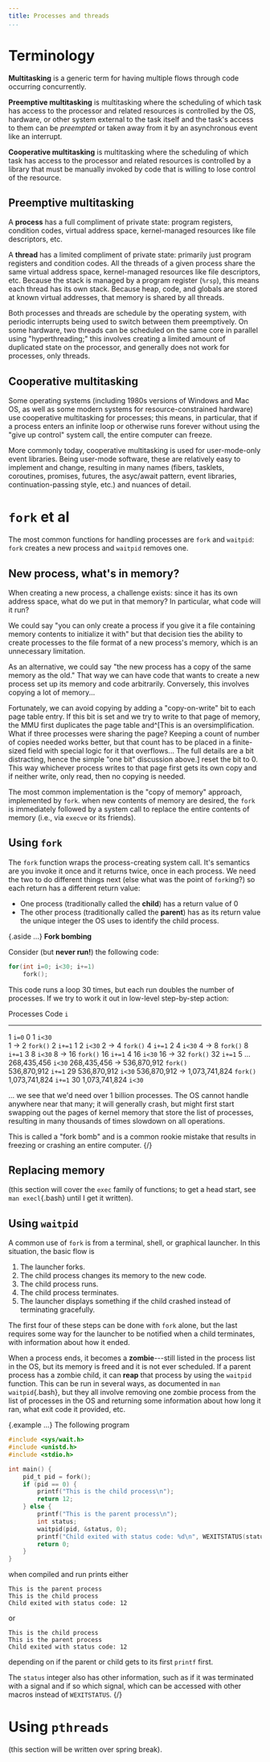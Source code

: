 ```yaml
---
title: Processes and threads
...
```


# Terminology

**Multitasking** is a generic term for having multiple flows through code occurring concurrently.

**Preemptive multitasking** is multitasking where the scheduling of which task has access to the processor and related resources is controlled by the OS, hardware, or other system external to the task itself
and the task's access to them can be *preempted* or taken away from it by an asynchronous event like an interrupt.

**Cooperative multitasking** is multitasking where the scheduling of which task has access to the processor and related resources is controlled by a library that must be manually invoked by code that is willing to lose control of the resource.

## Preemptive multitasking


A **process** has a full compliment of private state:
program registers, condition codes, virtual address space, kernel-managed resources like file descriptors, etc.

A **thread** has a limited compliment of private state:
primarily just program registers and condition codes.
All the threads of a given process share the same virtual address space, kernel-managed resources like file descriptors, etc.
Because the stack is managed by a program register (`%rsp`), this means each thread has its own stack.
Because heap, code, and globals are stored at known virtual addresses,
that memory is shared by all threads.

Both processes and threads are schedule by the operating system, with periodic interrupts being used to switch between them preemptively.
On some hardware, two threads can be scheduled on the same core in parallel using "hyperthreading;" this involves creating a limited amount of duplicated state on the processor, and generally does not work for processes, only threads.

## Cooperative multitasking

Some operating systems (including 1980s versions of Windows and Mac OS, as well as some modern systems for resource-constrained hardware) use cooperative multitasking for processes;
this means, in particular, that if a process enters an infinite loop or otherwise runs forever without using the "give up control" system call, the entire computer can freeze.

More commonly today, cooperative multitasking is used for user-mode-only event libraries.
Being user-mode software, these are relatively easy to implement and change, resulting in many names (fibers, tasklets, coroutines, promises, futures, the asyc/await pattern, event libraries, continuation-passing style, etc.) and nuances of detail.

# `fork` et al

The most common functions for handling processes are `fork` and `waitpid`:
`fork` creates a new process and `waitpid` removes one.

## New process, what's in memory?

When creating a new process, a challenge exists:
since it has its own address space, what do we put in that memory?
In particular, what code will it run?

We could say "you can only create a process if you give it a file containing memory contents to initialize it with"
but that decision ties the ability to create processes
to the file format of a new process's memory, which is an unnecessary limitation.

As an alternative, we could say "the new process has a copy of the same memory as the old."
That way we can have code that wants to create a new process set up its memory and code arbitrarily.
Conversely, this involves copying a lot of memory...

Fortunately, we can avoid copying by adding a "copy-on-write" bit to each page table entry.
If this bit is set and we try to write to that page of memory,
the MMU first duplicates the page table and^[This is an oversimplification. What if three processes were sharing the page? Keeping a count of number of copies needed works better, but that count has to be placed in a finite-sized field with special logic for it that overflows... The full details are a bit distracting, hence the simple "one bit" discussion above.] reset the bit to 0.
This way whichever process writes to that page first gets its own copy and if neither write, only read, then no copying is needed.

The most common implementation is the "copy of memory" approach, implemented by `fork`.
when new contents of memory are desired, the `fork` is immediately followed by a system call to replace the entire contents of memory (i.e., via `execve` or its friends).

## Using `fork`

The `fork` function wraps the process-creating system call.
It's semantics are you invoke it once and it returns twice, once in each process.
We need the two to do different things next (else what was the point of `fork`ing?)
so each return has a different return value:

- One process (traditionally called the **child**) has a return value of 0
- The other process (traditionally called the **parent**) has as its return value the unique integer the OS uses to identify the child process.

{.aside ...} **Fork bombing**

Consider (but **never run!**) the following code:

````c
for(int i=0; i<30; i+=1)
    fork();
````

This code runs a loop 30 times, but each run doubles the number of processes.
If we try to work it out in low-level step-by-step action:

Processes                   Code        `i`
--------------------------- --------    ---
1                           `i=0`       0
1                           `i<30`      
1 → 2                       `fork()`
2                           `i+=1`      1
2                           `i<30`
2 → 4                       `fork()`
4                           `i+=1`      2
4                           `i<30`
4 → 8                       `fork()`
8                           `i+=1`      3
8                           `i<30`
8 → 16                      `fork()`
16                          `i+=1`      4
16                          `i<30`
16 → 32                     `fork()`
32                          `i+=1`      5
                            ...
268,435,456                 `i<30`
268,435,456 → 536,870,912   `fork()`    
536,870,912                 `i+=1`      29
536,870,912                 `i<30`
536,870,912 → 1,073,741,824 `fork()`    
1,073,741,824               `i+=1`      30
1,073,741,824               `i<30`

... we see that we'd need over 1 billion processes.
The OS cannot handle anywhere near that many; it will generally crash,
but might first start swapping out the pages of kernel memory that store the list of processes,
resulting in many thousands of times slowdown on all operations.

This is called a "fork bomb" and is a common rookie mistake that results in freezing or crashing an entire computer.
{/}

## Replacing memory

(this section will cover the `exec` family of functions; to get a head start, see `man execl`{.bash} until I get it written).

## Using `waitpid`

A common use of `fork` is from a terminal, shell, or graphical launcher.
In this situation, the basic flow is

1. The launcher forks.
2. The child process changes its memory to the new code.
3. The child process runs.
4. The child process terminates.
5. The launcher displays something if the child crashed instead of terminating gracefully.

The first four of these steps can be done with `fork` alone,
but the last requires some way for the launcher to be notified when a child terminates, with information about how it ended.

When a process ends, it becomes a **zombie**---still listed in the process list in the OS, but its memory is freed and it is not ever scheduled.
If a parent process has a zombie child, it can **reap** that process by using the `waitpid` function.
This can be run in several ways, as documented in `man waitpid`{.bash},
but they all involve removing one zombie process from the list of processes in the OS and returning some information about how long it ran, what exit code it provided, etc.

{.example ...} The following program
```c
#include <sys/wait.h>
#include <unistd.h>
#include <stdio.h>

int main() {
    pid_t pid = fork();
    if (pid == 0) {
        printf("This is the child process\n");
        return 12;
    } else {
        printf("This is the parent process\n");
        int status;
        waitpid(pid, &status, 0);
        printf("Child exited with status code: %d\n", WEXITSTATUS(status));
        return 0;
    }
}
```

when compiled and run prints either

    This is the parent process
    This is the child process
    Child exited with status code: 12

or

    This is the child process
    This is the parent process
    Child exited with status code: 12

depending on if the parent or child gets to its first `printf` first.

The `status` integer also has other information, such as if it was terminated with a signal and if so which signal, which can be accessed with other macros instead of `WEXITSTATUS`.
{/}

# Using `pthreads`

(this section will be written over spring break).
